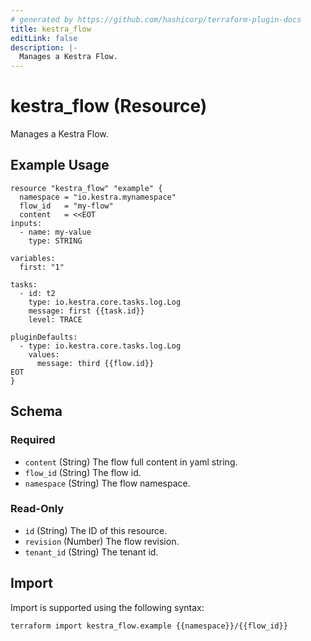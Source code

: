 ```yaml
---
# generated by https://github.com/hashicorp/terraform-plugin-docs
title: kestra_flow
editLink: false
description: |-
  Manages a Kestra Flow.
---
```


# kestra_flow (Resource)

Manages a Kestra Flow.

## Example Usage

```hcl
resource "kestra_flow" "example" {
  namespace = "io.kestra.mynamespace"
  flow_id   = "my-flow"
  content   = <<EOT
inputs:
  - name: my-value
    type: STRING

variables:
  first: "1"

tasks:
  - id: t2
    type: io.kestra.core.tasks.log.Log
    message: first {{task.id}}
    level: TRACE

pluginDefaults:
  - type: io.kestra.core.tasks.log.Log
    values:
      message: third {{flow.id}}
EOT
}
```

<!-- schema generated by tfplugindocs -->
## Schema

### Required

- `content` (String) The flow full content in yaml string.
- `flow_id` (String) The flow id.
- `namespace` (String) The flow namespace.

### Read-Only

- `id` (String) The ID of this resource.
- `revision` (Number) The flow revision.
- `tenant_id` (String) The tenant id.

## Import

Import is supported using the following syntax:

```shell
terraform import kestra_flow.example {{namespace}}/{{flow_id}}
```

